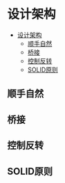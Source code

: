 # 设计架构

<!--ts-->
* [设计架构](#设计架构)
   * [顺手自然](#顺手自然)
   * [桥接](#桥接)
   * [控制反转](#控制反转)
   * [SOLID原则](#solid原则)

<!-- Created by https://github.com/ekalinin/github-markdown-toc -->
<!-- Added by: runner, at: Tue Oct 18 09:27:23 UTC 2022 -->

<!--te-->

## 顺手自然

## 桥接

## 控制反转

## SOLID原则

